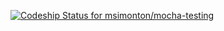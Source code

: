 [ ![Codeship Status for msimonton/mocha-testing](https://codeship.com/projects/7d918780-5745-0134-80dd-525b9a297c62/status?branch=master)](https://codeship.com/projects/172540)
